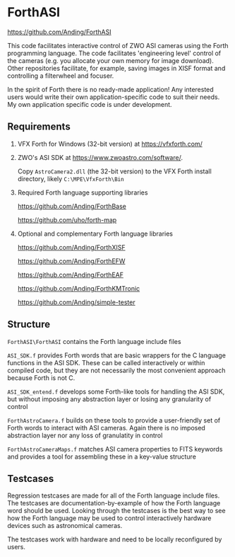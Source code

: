 # ForthASI

https://github.com/Anding/ForthASI

This code facilitates interactive control of ZWO ASI cameras using the Forth programming language.  The code facilitates 'engineering level' control of the cameras  (e.g. you allocate your own memory for image download).  Other repositories facilitate, for example, saving images in XISF format and controlling a filterwheel and focuser.

In the spirit of Forth there is no ready-made application! Any interested users would write their own application-specific code to suit their needs.  My own application specific code is under development.

## Requirements

1. VFX Forth for Windows (32-bit version) at https://vfxforth.com/

2. ZWO's ASI SDK at https://www.zwoastro.com/software/.

	Copy ```AstroCamera2.dll``` (the 32-bit version) to the VFX Forth install directory, likely ```C:\MPE\VfxForth\Bin```

3. Required Forth language supporting libraries 

	https://github.com/Anding/ForthBase
	
	https://github.com/uho/forth-map

4. Optional and complementary Forth language libraries

	https://github.com/Anding/ForthXISF
	
	https://github.com/Anding/ForthEFW
	
	https://github.com/Anding/ForthEAF
	
	https://github.com/Anding/ForthKMTronic
	
	https://github.com/Anding/simple-tester



## Structure

```ForthASI\ForthASI``` contains the Forth language include files

```ASI_SDK.f``` provides Forth words that are basic wrappers for the C language functions in the ASI SDK.  These can be called interactively or within compiled code, but they are not necessarily the most convenient approach because Forth is not C.

```ASI_SDK_entend.f``` develops some Forth-like tools for handling the ASI SDK, but without imposing any abstraction layer or losing any granularity of control

```ForthAstroCamera.f``` builds on these tools to provide a user-friendly set of Forth words to interact with ASI cameras.  Again there is no imposed abstraction layer nor any loss of granulatity in control

```ForthAstroCameraMaps.f``` matches ASI camera properties to FITS keywords and provides a tool for assembling these in a key-value structure 

## Testcases

Regression testcases are made for all of the Forth language include files.  The testcases are  documentation-by-example of how the Forth language word should be used.  Looking through the testcases is the best way to see how the Forth language may be used to control interactively hardware devices such as astronomical cameras.

The testcases work with hardware and need to be locally reconfigured by users.




